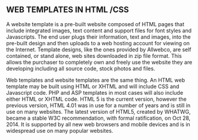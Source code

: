 
## WEB TEMPLATES IN HTML /CSS

A website template is a pre-built website composed of HTML pages that include integrated images, text content and support files for font styles and Javascripts. The end user plugs their information, text and images, into the pre-built design and then uploads to a web hosting account for viewing on the Internet. Template designs, like the ones provided by Allwebco, are self contained, or stand alone, web sites downloaded in zip file format. This allows the purchaser to completely own and freely use the website they are developing including all source code, stock photos and files.

Web templates and website templates are the same thing. An HTML web template may be built using HTML or XHTML and will include CSS and Javascript code. PHP and ASP templates in most cases will also include either HTML or XHTML code. HTML 5 is the current version, however the previous version, HTML 4.01 was in use for a number of years and is still in use on many websites. The latest version of HTML5, created by WHATWG, became a stable W3C recommendation, with formal ratification, on Oct 28, 2014. It is supported by all new web browsers and mobile devices and is in widespread use on many popular websites.


